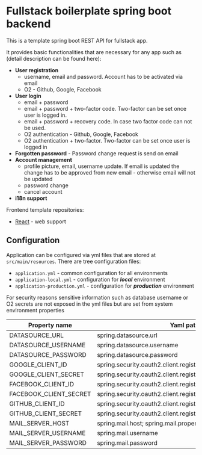 # Fullstack boilerplate spring boot backend

This is a template spring boot REST API for fullstack app.  

It provides basic functionalities that are necessary for any app such as (detail description can be found here):

* **User registration**
    * username, email and password. Account has to be activated via email
    * O2 - Github, Google, Facebook
* **User login**
    * email + password
    * email + password + two-factor code. Two-factor can be set once user is logged in.
    * email + password + recovery code. In case two factor code can not be used.
    * O2 authentication - Github, Google, Facebook
    * O2 authentication + two-factor. Two-factor can be set once user is logged in
* **Forgotten password** - Password change request is send on email
* **Account management**
    * profile picture, email, username update. If email is updated the change has to be approved from new email -
      otherwise email will not be updated
    * password change
    * cancel account
* **i18n support**

Frontend template repositories: 
* [React](https://github.com/Hasatori/fullstack-boilerplate-react-frontend) - web support

## Configuration

Application can be configured via yml files that are stored at `src/main/resources`. There are tree configuration files:

* `application.yml` - common configuration for all environments
* `application-local.yml` - configuration for **_local_** environment
* `application-production.yml` - configuration for **_production_** environment

For security reasons sensitive information such as database username or O2 secrets are not exposed in the yml files but are set from system environment properties

| Property name           | Yaml paths            |                              
| -----------             | -----------           |
| DATASOURCE_URL          | spring.datasource.url                                           
| DATASOURCE_USERNAME     | spring.datasource.username                                      
| DATASOURCE_PASSWORD     | spring.datasource.password                                      
| GOOGLE_CLIENT_ID        | spring.security.oauth2.client.registration.google.clientId             
| GOOGLE_CLIENT_SECRET    | spring.security.oauth2.client.registration.google.clientSecret         
| FACEBOOK_CLIENT_ID      | spring.security.oauth2.client.registration.facebook.clientId             
| FACEBOOK_CLIENT_SECRET  | spring.security.oauth2.client.registration.facebook.clientSecret         
| GITHUB_CLIENT_ID        | spring.security.oauth2.client.registration.github.clientId             
| GITHUB_CLIENT_SECRET    | spring.security.oauth2.client.registration.github.clientSecret         
| MAIL_SERVER_HOST        | spring.mail.host; spring.mail.properties.mail.smtp.ssl.trust        
| MAIL_SERVER_USERNAME    | spring.mail.username         
| MAIL_SERVER_PASSWORD    | spring.mail.password
